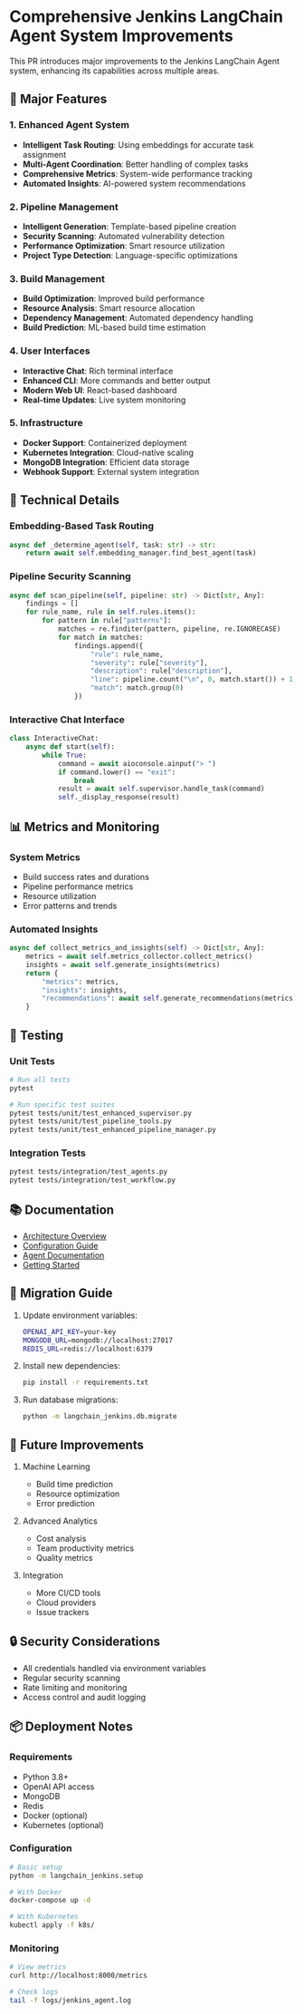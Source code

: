 # Comprehensive Jenkins LangChain Agent System Improvements

This PR introduces major improvements to the Jenkins LangChain Agent system, enhancing its capabilities across multiple areas.

## 🚀 Major Features

### 1. Enhanced Agent System
- **Intelligent Task Routing**: Using embeddings for accurate task assignment
- **Multi-Agent Coordination**: Better handling of complex tasks
- **Comprehensive Metrics**: System-wide performance tracking
- **Automated Insights**: AI-powered system recommendations

### 2. Pipeline Management
- **Intelligent Generation**: Template-based pipeline creation
- **Security Scanning**: Automated vulnerability detection
- **Performance Optimization**: Smart resource utilization
- **Project Type Detection**: Language-specific optimizations

### 3. Build Management
- **Build Optimization**: Improved build performance
- **Resource Analysis**: Smart resource allocation
- **Dependency Management**: Automated dependency handling
- **Build Prediction**: ML-based build time estimation

### 4. User Interfaces
- **Interactive Chat**: Rich terminal interface
- **Enhanced CLI**: More commands and better output
- **Modern Web UI**: React-based dashboard
- **Real-time Updates**: Live system monitoring

### 5. Infrastructure
- **Docker Support**: Containerized deployment
- **Kubernetes Integration**: Cloud-native scaling
- **MongoDB Integration**: Efficient data storage
- **Webhook Support**: External system integration

## 🔧 Technical Details

### Embedding-Based Task Routing
```python
async def _determine_agent(self, task: str) -> str:
    return await self.embedding_manager.find_best_agent(task)
```

### Pipeline Security Scanning
```python
async def scan_pipeline(self, pipeline: str) -> Dict[str, Any]:
    findings = []
    for rule_name, rule in self.rules.items():
        for pattern in rule["patterns"]:
            matches = re.finditer(pattern, pipeline, re.IGNORECASE)
            for match in matches:
                findings.append({
                    "rule": rule_name,
                    "severity": rule["severity"],
                    "description": rule["description"],
                    "line": pipeline.count("\n", 0, match.start()) + 1,
                    "match": match.group(0)
                })
```

### Interactive Chat Interface
```python
class InteractiveChat:
    async def start(self):
        while True:
            command = await aioconsole.ainput("> ")
            if command.lower() == "exit":
                break
            result = await self.supervisor.handle_task(command)
            self._display_response(result)
```

## 📊 Metrics and Monitoring

### System Metrics
- Build success rates and durations
- Pipeline performance metrics
- Resource utilization
- Error patterns and trends

### Automated Insights
```python
async def collect_metrics_and_insights(self) -> Dict[str, Any]:
    metrics = await self.metrics_collector.collect_metrics()
    insights = await self.generate_insights(metrics)
    return {
        "metrics": metrics,
        "insights": insights,
        "recommendations": await self.generate_recommendations(metrics)
    }
```

## 🧪 Testing

### Unit Tests
```bash
# Run all tests
pytest

# Run specific test suites
pytest tests/unit/test_enhanced_supervisor.py
pytest tests/unit/test_pipeline_tools.py
pytest tests/unit/test_enhanced_pipeline_manager.py
```

### Integration Tests
```bash
pytest tests/integration/test_agents.py
pytest tests/integration/test_workflow.py
```

## 📚 Documentation

- [Architecture Overview](docs/wiki/Architecture.md)
- [Configuration Guide](docs/wiki/Configuration.md)
- [Agent Documentation](docs/wiki/Agents.md)
- [Getting Started](docs/wiki/Getting-Started.md)

## 🔄 Migration Guide

1. Update environment variables:
   ```bash
   OPENAI_API_KEY=your-key
   MONGODB_URL=mongodb://localhost:27017
   REDIS_URL=redis://localhost:6379
   ```

2. Install new dependencies:
   ```bash
   pip install -r requirements.txt
   ```

3. Run database migrations:
   ```bash
   python -m langchain_jenkins.db.migrate
   ```

## 🚀 Future Improvements

1. Machine Learning
   - Build time prediction
   - Resource optimization
   - Error prediction

2. Advanced Analytics
   - Cost analysis
   - Team productivity metrics
   - Quality metrics

3. Integration
   - More CI/CD tools
   - Cloud providers
   - Issue trackers

## 🔒 Security Considerations

- All credentials handled via environment variables
- Regular security scanning
- Rate limiting and monitoring
- Access control and audit logging

## 📦 Deployment Notes

### Requirements
- Python 3.8+
- OpenAI API access
- MongoDB
- Redis
- Docker (optional)
- Kubernetes (optional)

### Configuration
```bash
# Basic setup
python -m langchain_jenkins.setup

# With Docker
docker-compose up -d

# With Kubernetes
kubectl apply -f k8s/
```

### Monitoring
```bash
# View metrics
curl http://localhost:8000/metrics

# Check logs
tail -f logs/jenkins_agent.log
```